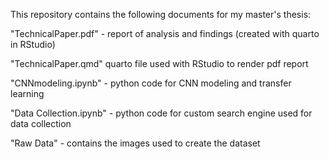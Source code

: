 This repository contains the following documents for my master's thesis:

"TechnicalPaper.pdf" - report of analysis and findings (created with quarto in RStudio)

"TechnicalPaper.qmd" quarto file used with RStudio to render pdf report 

"CNNmodeling.ipynb" - python code for CNN modeling and transfer learning

"Data Collection.ipynb" - python code for custom search engine used for data collection

"Raw Data" - contains the images used to create the dataset
